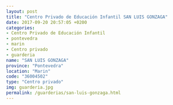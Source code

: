 ```yaml
---
layout: post
title: "Centro Privado de Educación Infantil SAN LUIS GONZAGA"
date: 2017-09-20 20:57:05 +0200
categories:
- Centro Privado de Educación Infantil
- pontevedra
- marin
- Centro privado
- guarderia
name: "SAN LUIS GONZAGA"
province: "Pontevedra"
location: "Marin"
code: "36004502"
type: "Centro privado"
img: guarderia.jpg
permalink: /guarderias/san-luis-gonzaga.html
---
```

